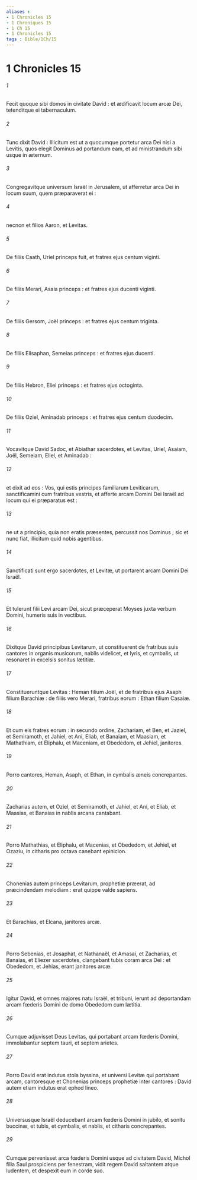 ```yaml
---
aliases : 
- 1 Chronicles 15
- 1 Chroniques 15
- 1 Ch 15
- 1 Chronicles 15
tags : Bible/1Ch/15
---
```


# 1 Chronicles 15

###### 1
Fecit quoque sibi domos in civitate David : et ædificavit locum arcæ Dei, tetenditque ei tabernaculum.
###### 2
Tunc dixit David : Illicitum est ut a quocumque portetur arca Dei nisi a Levitis, quos elegit Dominus ad portandum eam, et ad ministrandum sibi usque in æternum.
###### 3
Congregavitque universum Israël in Jerusalem, ut afferretur arca Dei in locum suum, quem præparaverat ei :
###### 4
necnon et filios Aaron, et Levitas.
###### 5
De filiis Caath, Uriel princeps fuit, et fratres ejus centum viginti.
###### 6
De filiis Merari, Asaia princeps : et fratres ejus ducenti viginti.
###### 7
De filiis Gersom, Joël princeps : et fratres ejus centum triginta.
###### 8
De filiis Elisaphan, Semeias princeps : et fratres ejus ducenti.
###### 9
De filiis Hebron, Eliel princeps : et fratres ejus octoginta.
###### 10
De filiis Oziel, Aminadab princeps : et fratres ejus centum duodecim.
###### 11
Vocavitque David Sadoc, et Abiathar sacerdotes, et Levitas, Uriel, Asaiam, Joël, Semeiam, Eliel, et Aminadab :
###### 12
et dixit ad eos : Vos, qui estis principes familiarum Leviticarum, sanctificamini cum fratribus vestris, et afferte arcam Domini Dei Israël ad locum qui ei præparatus est :
###### 13
ne ut a principio, quia non eratis præsentes, percussit nos Dominus ; sic et nunc fiat, illicitum quid nobis agentibus.
###### 14
Sanctificati sunt ergo sacerdotes, et Levitæ, ut portarent arcam Domini Dei Israël.
###### 15
Et tulerunt filii Levi arcam Dei, sicut præceperat Moyses juxta verbum Domini, humeris suis in vectibus.
###### 16
Dixitque David principibus Levitarum, ut constituerent de fratribus suis cantores in organis musicorum, nablis videlicet, et lyris, et cymbalis, ut resonaret in excelsis sonitus lætitiæ.
###### 17
Constitueruntque Levitas : Heman filium Joël, et de fratribus ejus Asaph filium Barachiæ : de filiis vero Merari, fratribus eorum : Ethan filium Casaiæ.
###### 18
Et cum eis fratres eorum : in secundo ordine, Zachariam, et Ben, et Jaziel, et Semiramoth, et Jahiel, et Ani, Eliab, et Banaiam, et Maasiam, et Mathathiam, et Eliphalu, et Maceniam, et Obededom, et Jehiel, janitores.
###### 19
Porro cantores, Heman, Asaph, et Ethan, in cymbalis æneis concrepantes.
###### 20
Zacharias autem, et Oziel, et Semiramoth, et Jahiel, et Ani, et Eliab, et Maasias, et Banaias in nablis arcana cantabant.
###### 21
Porro Mathathias, et Eliphalu, et Macenias, et Obededom, et Jehiel, et Ozaziu, in citharis pro octava canebant epinicion.
###### 22
Chonenias autem princeps Levitarum, prophetiæ præerat, ad præcindendam melodiam : erat quippe valde sapiens.
###### 23
Et Barachias, et Elcana, janitores arcæ.
###### 24
Porro Sebenias, et Josaphat, et Nathanaël, et Amasai, et Zacharias, et Banaias, et Eliezer sacerdotes, clangebant tubis coram arca Dei : et Obededom, et Jehias, erant janitores arcæ.
###### 25
Igitur David, et omnes majores natu Israël, et tribuni, ierunt ad deportandam arcam fœderis Domini de domo Obededom cum lætitia.
###### 26
Cumque adjuvisset Deus Levitas, qui portabant arcam fœderis Domini, immolabantur septem tauri, et septem arietes.
###### 27
Porro David erat indutus stola byssina, et universi Levitæ qui portabant arcam, cantoresque et Chonenias princeps prophetiæ inter cantores : David autem etiam indutus erat ephod lineo.
###### 28
Universusque Israël deducebant arcam fœderis Domini in jubilo, et sonitu buccinæ, et tubis, et cymbalis, et nablis, et citharis concrepantes.
###### 29
Cumque pervenisset arca fœderis Domini usque ad civitatem David, Michol filia Saul prospiciens per fenestram, vidit regem David saltantem atque ludentem, et despexit eum in corde suo.
